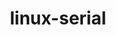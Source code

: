 ---
parent_project: linux
permalink: /engineering/projects/linux/linux-serial/
project_link_name: linux-serial
project_url: n/a
statsAvailable: 'true'
title: linux-serial
---
